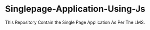 # Singlepage-Application-Using-Js
This Repository Contain the Single Page Application As Per The LMS.
